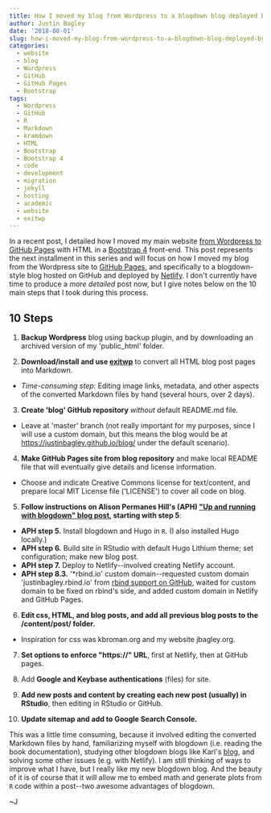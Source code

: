 ```yaml
---
title: How I moved my blog from Wordpress to a blogdown blog deployed by Netlify
author: Justin Bagley
date: '2018-08-01'
slug: how-i-moved-my-blog-from-wordpress-to-a-blogdown-blog-deployed-by-netlify
categories:
  - website
  - blog
  - Wordpress
  - GitHub
  - GitHub Pages
  - Bootstrap
tags:
  - Wordpress
  - GitHub
  - R
  - Markdown
  - kramdown
  - HTML
  - Bootstrap
  - Bootstrap 4
  - code
  - development
  - migration
  - jekyll
  - hosting
  - academic
  - website
  - exitwp
---
```


<!--# How I moved my blog from Wordpress to a blogdown blog hosted on GitHub Pages and deployed by Netlify-->

In a recent post, I detailed how I moved my main website [from Wordpress to GitHub Pages](https://justinbagley.rbind.io/2018/07/29/how-i-moved-my-website-from-wordpress-to-github-pages/) with HTML in a <a href="https://getbootstrap.com">Bootstrap 4</a> front-end. This post represents the next installment in this series and will focus on how I moved my blog from the Wordpress site to <a href="https://pages.github.com">GitHub Pages</a>, and specifically to a blogdown-style blog hosted on GitHub and deployed by <a href="https://www.netlify.com">Netlify</a>. I don't currently have time to produce a _more detailed_ post now, but I give notes below on the 10 main steps that I took during this process. 

## 10 Steps

1. **Backup Wordpress** blog using backup plugin, and by downloading an archived version of my 'public_html' folder.

2. **Download/install and use <a href="https://github.com/thomasf/exitwp">exitwp</a>** to convert all HTML blog post pages into Markdown.
 - _Time-consuming step:_ Editing image links, metadata, and other aspects of the converted Markdown files by hand (several hours, over 2 days).

3. **Create 'blog' GitHub repository** _without_ default README.md file.
 - Leave at 'master' branch (not really important for my purposes, since I will use a custom domain, but this means the blog would be at https://justinbagley.github.io/blog/ under the default scenario).

4. **Make GitHub Pages site from blog repository** and make local README file that will eventually give details and license information.
 - Choose and indicate Creative Commons license for text/content, and prepare local MIT License file ('LICENSE') to cover all code on blog.

5. **Follow instructions on Alison Permanes Hill's (APH) <a href="https://alison.rbind.io/post/up-and-running-with-blogdown/">"Up and running with blogdown" blog post</a>, starting with step 5**:
 - **APH step 5.** Install blogdown and Hugo in ```R```. (I also installed Hugo locally.)
 - **APH step 6.** Build site in RStudio with default Hugo Lithium theme; set configuration; make new blog post.
 - **APH step 7.** Deploy to Netlify--involved creating Netlify account.
 - **APH step 8.3.** '*rbind.io' custom domain--requested custom domain 'justinbagley.rbind.io' from <a href="https://github.com/rbind/support/issues">rbind support on GitHub</a>, waited for custom domain to be fixed on rbind's side, and added custom domain in Netlify and GitHub Pages.

6. **Edit css, HTML, and blog posts, and add all previous blog posts to the /content/post/ folder.**
 - Inspiration for css was kbroman.org and my website jbagley.org.

7. **Set options to enforce "https://" URL**, first at Netlify, then at GitHub pages.

8. Add **Google and Keybase authentications** (files) for site.

9. **Add new posts and content by creating each new post (usually) in RStudio**, then editing in RStudio or GitHub.

10. **Update sitemap and add to Google Search Console.**

This was a little time consuming, because it involved editing the converted Markdown files by hand, familiarizing myself with blogdown (i.e. reading the book documentation), studying other blogdown blogs like Karl's <a href="https://kbroman.org/blog">blog</a>, and solving some other issues (e.g. with Netlify). I am still thinking of ways to improve what I have, but I really like my new blogdown blog. And the beauty of it is of course that it will allow me to embed math and generate plots from ```R``` code within a post--two awesome advantages of blogdown. 

~J

